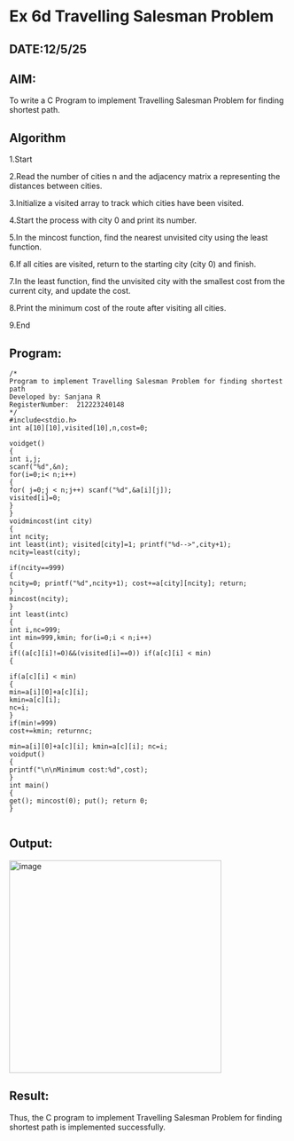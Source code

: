 # Ex 6d Travelling Salesman Problem
## DATE:12/5/25
## AIM:
To write a C Program to implement Travelling Salesman Problem for finding shortest path.
## Algorithm
1.Start

2.Read the number of cities n and the adjacency matrix a representing the distances between cities.

3.Initialize a visited array to track which cities have been visited.

4.Start the process with city 0 and print its number.

5.In the mincost function, find the nearest unvisited city using the least function.

6.If all cities are visited, return to the starting city (city 0) and finish.

7.In the least function, find the unvisited city with the smallest cost from the current city, and update the cost.

8.Print the minimum cost of the route after visiting all cities.

9.End 

## Program:
```
/*
Program to implement Travelling Salesman Problem for finding shortest path
Developed by: Sanjana R
RegisterNumber:  212223240148
*/
#include<stdio.h>
int a[10][10],visited[10],n,cost=0;

voidget()
{
int i,j;
scanf("%d",&n);
for(i=0;i< n;i++)
{
for( j=0;j < n;j++) scanf("%d",&a[i][j]);
visited[i]=0;
}
}
voidmincost(int city)
{
int ncity;
int least(int); visited[city]=1; printf("%d-->",city+1); ncity=least(city);

if(ncity==999)
{
ncity=0; printf("%d",ncity+1); cost+=a[city][ncity]; return;
}
mincost(ncity);
}
int least(intc)
{
int i,nc=999;
int min=999,kmin; for(i=0;i < n;i++)
{
if((a[c][i]!=0)&&(visited[i]==0)) if(a[c][i] < min)
{

if(a[c][i] < min)
{
min=a[i][0]+a[c][i];
kmin=a[c][i];
nc=i;
}
if(min!=999)
cost+=kmin; returnnc;

min=a[i][0]+a[c][i]; kmin=a[c][i]; nc=i;
voidput()
{
printf("\n\nMinimum cost:%d",cost);
}
int main()
{
get(); mincost(0); put(); return 0;
}


```

## Output:

<img width="383" alt="image" src="https://github.com/user-attachments/assets/55f5ebd0-e351-4698-8511-8a7ab163cd5a" />


## Result:
Thus, the C program to implement Travelling Salesman Problem for finding shortest path is implemented successfully.
